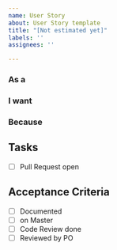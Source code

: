 ```yaml
---
name: User Story
about: User Story template
title: "[Not estimated yet]"
labels: ''
assignees: ''

---
```


### As a


### I want


### Because


## Tasks
-[ ] Pull Request open 



## Acceptance Criteria
-[ ] Documented
-[ ] on Master
-[ ] Code Review done
-[ ] Reviewed by PO
